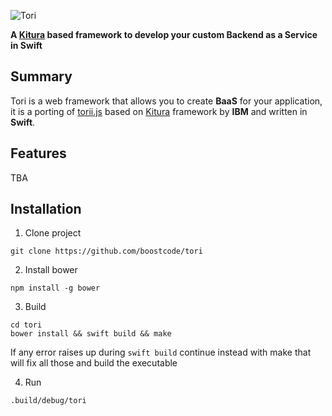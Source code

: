 ![Tori](https://raw.githubusercontent.com/boostcode/tori/master/.github/tori-logo.jpg)

**A [Kitura](https://github.com/IBM-Swift/Kitura) based framework to develop your custom Backend as a Service in Swift**

## Summary

Tori is a web framework that allows you to create **BaaS** for your application, it is a porting of [torii.js](https://github.com/boostcode/torii.js) based on [Kitura](https://github.com/IBM-Swift/Kitura) framework by **IBM** and written in **Swift**.

## Features

TBA


## Installation
1) Clone project
```
git clone https://github.com/boostcode/tori
```

2) Install bower
```
npm install -g bower
```

3) Build
```
cd tori
bower install && swift build && make
```
If any error raises up during ```swift build``` continue instead with make that will fix all those and build the executable

4) Run
```
.build/debug/tori
```
